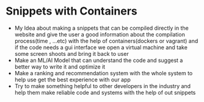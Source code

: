 # Snippets with Containers

- My Idea about making a snippets that can be compiled directly in the website and give the user a good information about the compilation process(time , ...etc) with the help of containers(dockers or vagrant) and if the code needs a gui interface we open a virtual machine and take some screen shoots and bring it back to user 
- Make an ML/AI Model that can understand the code and suggest a better way to write it and optimize it
- Make a ranking and recommendation system with the whole system to help use get the best experience with our app 
- Try to make something helpful to other developers in the industry and help them make reliable code and systems with the help of out snippets